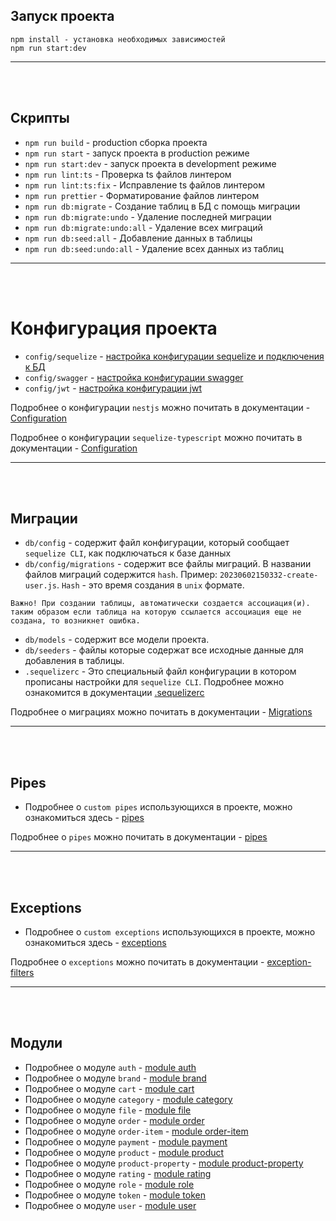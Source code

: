 ## Запуск проекта

```
npm install - установка необходимых зависимостей
npm run start:dev

```

---

<br/>
<br/>

## Скрипты

- `npm run build` - production сборка проекта
- `npm run start` - запуск проекта в production режиме
- `npm run start:dev` - запуск проекта в development режиме
- `npm run lint:ts` - Проверка ts файлов линтером
- `npm run lint:ts:fix` - Исправление ts файлов линтером
- `npm run prettier` - Форматирование файлов линтером
- `npm run db:migrate` - Создание таблиц в БД с помощь миграции
- `npm run db:migrate:undo` - Удаление последней миграции
- `npm run db:migrate:undo:all` - Удаление всех миграций
- `npm run db:seed:all` - Добавление данных в таблицы
- `npm run db:seed:undo:all` - Удаление всех данных из таблиц

---

<br/>
<br/>

# Конфигурация проекта

- `config/sequelize` - [настройка конфигурации sequelize и подключения к БД](config/sequelize/configuration-and-connection-db.md)
- `config/swagger` - [настройка конфигурации swagger](config/swagger/docs/swagger.config.md)
- `config/jwt` - [настройка конфигурации jwt](config/jwt/jwt.config.md)

Подробнее о конфигурации `nestjs` можно почитать в
документации - [Configuration](https://docs-nestjs.netlify.app/techniques/configuration)

Подробнее о конфигурации `sequelize-typescript` можно почитать в
документации - [Configuration](https://github.com/sequelize/sequelize-typescript#configuration)

---

<br/>
<br/>

## Миграции

- `db/config` - содержит файл конфигурации, который сообщает `sequelize CLI`, как подключаться к базе данных
- `db/config/migrations` - содержит все файлы миграций. В названии файлов миграций содержится `hash`.
  Пример: `20230602150332-create-user.js`. `Hash` - это время создания в `unix` формате.

~~~
Важно! При создании таблицы, автоматически создается ассоциация(и). таким образом если таблица на которую ссылается ассоциация еще не создана, то возникнет ошибка.
~~~

- `db/models` - содержит все модели проекта.
- `db/seeders` - файлы которые содержат все исходные данные для добавления в таблицы.
- `.sequelizerc` - Это специальный файл конфигурации в котором прописаны настройки для `sequelize CLI`. Подробнее можно
  ознакомится в документации [.sequelizerc](https://sequelize.org/docs/v6/other-topics/migrations/#the-sequelizerc-file)

Подробнее о миграциях можно почитать в
документации - [Migrations](https://sequelize.org/docs/v6/other-topics/migrations/)


---

<br/>
<br/>

## Pipes

- Подробнее о `custom pipes` использующихся в проекте, можно ознакомиться здесь - [pipes](./pipes/pipes.md)

Подробнее о `pipes` можно почитать в документации - [pipes](https://docs.nestjs.com/pipes)

---

<br/>
<br/>

## Exceptions

- Подробнее о `custom exceptions` использующихся в проекте, можно ознакомиться здесь - [exceptions](./exceptions/exceptions.md)

Подробнее о `exceptions` можно почитать в документации - [exception-filters](https://docs.nestjs.com/exception-filters)

---

<br/>
<br/>

## Модули

- Подробнее о модуле `auth` - [module auth](src/modules/auth/auth.md)
- Подробнее о модуле `brand` - [module brand](src/modules/brand/brand.md)
- Подробнее о модуле `cart` - [module cart](src/modules/cart/cart.md)
- Подробнее о модуле `category` - [module category](src/modules/category/category.md)
- Подробнее о модуле `file` - [module file](src/modules/file/file.md)
- Подробнее о модуле `order` - [module order](src/modules/order/order.md)
- Подробнее о модуле `order-item` - [module order-item](src/modules/order-item/order-item.md)
- Подробнее о модуле `payment` - [module payment](src/modules/payment/payment.md)
- Подробнее о модуле `product` - [module product](src/modules/product/product.md)
- Подробнее о модуле `product-property` - [module product-property](src/modules/product-property/product-property.md)
- Подробнее о модуле `rating` - [module rating](src/modules/rating/rating.md)
- Подробнее о модуле `role` - [module role](src/modules/role/role.md)
- Подробнее о модуле `token` - [module token](src/modules/token/token.md)
- Подробнее о модуле `user` - [module user](src/modules/user/user.md)
